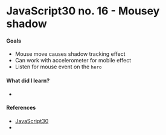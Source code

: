 # JavaScript30 no. 16 - Mousey shadow

[]()

#### Goals
* Mouse move causes shadow tracking effect
* Can work with accelerometer for mobile effect
* Listen for mouse event on the `hero` 

#### What did I learn?
* 

#### References
* [JavaScript30](https://javascript30.com/)
* 